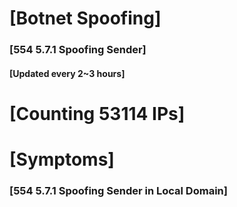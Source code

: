# [Botnet Spoofing]
### [554 5.7.1 Spoofing Sender]
#### [Updated every 2~3 hours]

# [Counting 53114 IPs]

# [Symptoms] 
###   [554 5.7.1 Spoofing Sender in Local Domain]
